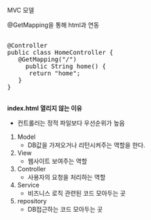 MVC 모델

@GetMapping을 통해 html과 연동

<pre>

@Controller
public class HomeController {
   @GetMapping("/")
     public String home() {
      return "home";
   }
}

</pre>

**index.html 열리지 않는 이유**
- 컨트롤러는 정적 파일보다 우선순위가 높음



1. Model
   - DB값을 가져오거나 리턴시켜주는 역할을 한다.
2. View
   - 웹사이트 보여주는 역할
3. Controller
   - 사용자의 요청을 처리하는 역할
4. Service
   - 비즈니스 로직 관련된 코드 모아두는 곳
5. repository 
   - DB접근하는 코드 모아두는 곳

